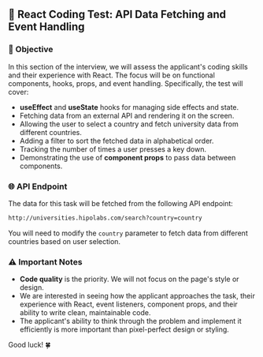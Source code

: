 ## 🚀 React Coding Test: API Data Fetching and Event Handling

### 🎯 Objective

In this section of the interview, we will assess the applicant's coding skills and their experience with React. The focus will be on functional components, hooks, props, and event handling. Specifically, the test will cover:

-   **useEffect** and **useState** hooks for managing side effects and state.
-   Fetching data from an external API and rendering it on the screen.
-   Allowing the user to select a country and fetch university data from different countries.
-   Adding a filter to sort the fetched data in alphabetical order.
-   Tracking the number of times a user presses a key down.
-   Demonstrating the use of **component props** to pass data between components.

### 🌐 API Endpoint

The data for this task will be fetched from the following API endpoint:

```bash
http://universities.hipolabs.com/search?country=country
```

You will need to modify the `country` parameter to fetch data from different countries based on user selection.

### ⚠️ Important Notes

-   **Code quality** is the priority. We will not focus on the page's style or design.
-   We are interested in seeing how the applicant approaches the task, their experience with React, event listeners, component props, and their ability to write clean, maintainable code.
-   The applicant's ability to think through the problem and implement it efficiently is more important than pixel-perfect design or styling.

Good luck! 🍀
